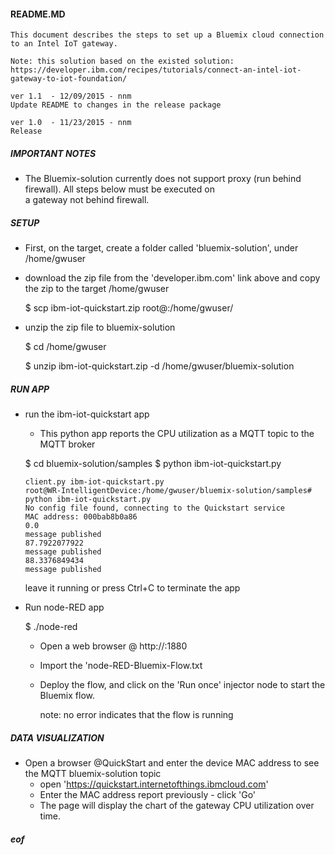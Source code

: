 #### 
#### README.MD

	This document describes the steps to set up a Bluemix cloud connection to an Intel IoT gateway.
	
	Note: this solution based on the existed solution: https://developer.ibm.com/recipes/tutorials/connect-an-intel-iot-gateway-to-iot-foundation/
	
	ver 1.1  - 12/09/2015 - nnm
	Update README to changes in the release package
	
	ver 1.0  - 11/23/2015 - nnm
	Release
	
##### IMPORTANT NOTES
	
* The Bluemix-solution currently does not support proxy (run behind firewall).  All steps below must be executed on  
  a gateway not behind firewall.
  
##### SETUP

* First, on the target, create a folder called 'bluemix-solution', under /home/gwuser 

* download the zip file from the 'developer.ibm.com' link above and copy the zip to the target /home/gwuser

	$ scp ibm-iot-quickstart.zip root@<gw-ip-addr>:/home/gwuser/
	
* unzip the zip file to bluemix-solution
	
	$ cd /home/gwuser
	
	$ unzip ibm-iot-quickstart.zip -d /home/gwuser/bluemix-solution	
	
##### RUN APP
	
* run the ibm-iot-quickstart app
	- This python app reports the CPU utilization as a MQTT topic to the MQTT broker
	
	$ cd bluemix-solution/samples
	$ python ibm-iot-quickstart.py

	```
	client.py ibm-iot-quickstart.py
	root@WR-IntelligentDevice:/home/gwuser/bluemix-solution/samples# python ibm-iot-quickstart.py 
	No config file found, connecting to the Quickstart service
	MAC address: 000bab8b0a86
	0.0
	message published
	87.7922077922
	message published
	88.3376849434
	message published

	```
	leave it running or press Ctrl+C to terminate the app 

* Run node-RED app

	$ ./node-red
	
	- Open a web browser @ http://<gw-ipaddr>:1880
	- Import the 'node-RED-Bluemix-Flow.txt
	- Deploy the flow, and click on the 'Run once' injector node to start the Bluemix flow.
   	
	  note: no error indicates that the flow is running	

##### DATA VISUALIZATION

* Open a browser @QuickStart and enter the device MAC address to see the MQTT bluemix-solution topic
	- open 'https://quickstart.internetofthings.ibmcloud.com'
	- Enter the MAC address report previously  - click 'Go'
	- The page will display the chart of the gateway CPU utilization over time.	

##### eof
